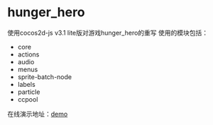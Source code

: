 hunger_hero
===========

使用cocos2d-js v3.1 lite版对游戏hunger_hero的重写
使用的模块包括：
* core
* actions
* audio
* menus
* sprite-batch-node
* labels
* particle
* ccpool

在线演示地址：[demo](http://idoube.com/proj/hero)